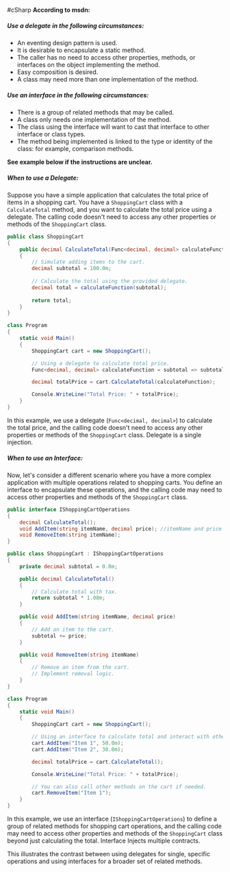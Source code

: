 #cSharp 
**According to msdn:**
##### Use a delegate in the following circumstances:
- An eventing design pattern is used.
- It is desirable to encapsulate a static method.
- The caller has no need to access other properties, methods, or interfaces on the object implementing the method.
- Easy composition is desired.
- A class may need more than one implementation of the method.
##### Use an interface in the following circumstances:
- There is a group of related methods that may be called.
- A class only needs one implementation of the method.
- The class using the interface will want to cast that interface to other interface or class types.
- The method being implemented is linked to the type or identity of the class: for example, comparison methods.

**See example below if the instructions are unclear.**
##### **When to use a Delegate**:
Suppose you have a simple application that calculates the total price of items in a shopping cart. You have a `ShoppingCart` class with a `CalculateTotal` method, and you want to calculate the total price using a delegate. The calling code doesn't need to access any other properties or methods of the `ShoppingCart` class.
```c#
public class ShoppingCart
{
    public decimal CalculateTotal(Func<decimal, decimal> calculateFunction)
    {
        // Simulate adding items to the cart.
        decimal subtotal = 100.0m;
        
        // Calculate the total using the provided delegate.
        decimal total = calculateFunction(subtotal);
        
        return total;
    }
}

class Program
{
    static void Main()
    {
        ShoppingCart cart = new ShoppingCart();

        // Using a delegate to calculate total price.
        Func<decimal, decimal> calculateFunction = subtotal => subtotal * 1.08m; // Apply a tax rate of 8%.

        decimal totalPrice = cart.CalculateTotal(calculateFunction);

        Console.WriteLine("Total Price: " + totalPrice);
    }
}
```
In this example, we use a delegate (`Func<decimal, decimal>`) to calculate the total price, and the calling code doesn't need to access any other properties or methods of the `ShoppingCart` class. Delegate is a single injection.
##### **When to use an Interface**:
Now, let's consider a different scenario where you have a more complex application with multiple operations related to shopping carts. You define an interface to encapsulate these operations, and the calling code may need to access other properties and methods of the `ShoppingCart` class.
```c#
public interface IShoppingCartOperations
{
    decimal CalculateTotal();
    void AddItem(string itemName, decimal price); //itemName and price needs to be accessed 
    void RemoveItem(string itemName);
}

public class ShoppingCart : IShoppingCartOperations
{
    private decimal subtotal = 0.0m;

    public decimal CalculateTotal()
    {
        // Calculate total with tax.
        return subtotal * 1.08m;
    }

    public void AddItem(string itemName, decimal price)
    {
        // Add an item to the cart.
        subtotal += price;
    }

    public void RemoveItem(string itemName)
    {
        // Remove an item from the cart.
        // Implement removal logic.
    }
}

class Program
{
    static void Main()
    {
        ShoppingCart cart = new ShoppingCart();

        // Using an interface to calculate total and interact with other cart operations.
        cart.AddItem("Item 1", 50.0m);
        cart.AddItem("Item 2", 30.0m);

        decimal totalPrice = cart.CalculateTotal();

        Console.WriteLine("Total Price: " + totalPrice);

        // You can also call other methods on the cart if needed.
        cart.RemoveItem("Item 1");
    }
}
```
In this example, we use an interface (`IShoppingCartOperations`) to define a group of related methods for shopping cart operations, and the calling code may need to access other properties and methods of the `ShoppingCart` class beyond just calculating the total. Interface Injects multiple contracts. 

This illustrates the contrast between using delegates for single, specific operations and using interfaces for a broader set of related methods.
